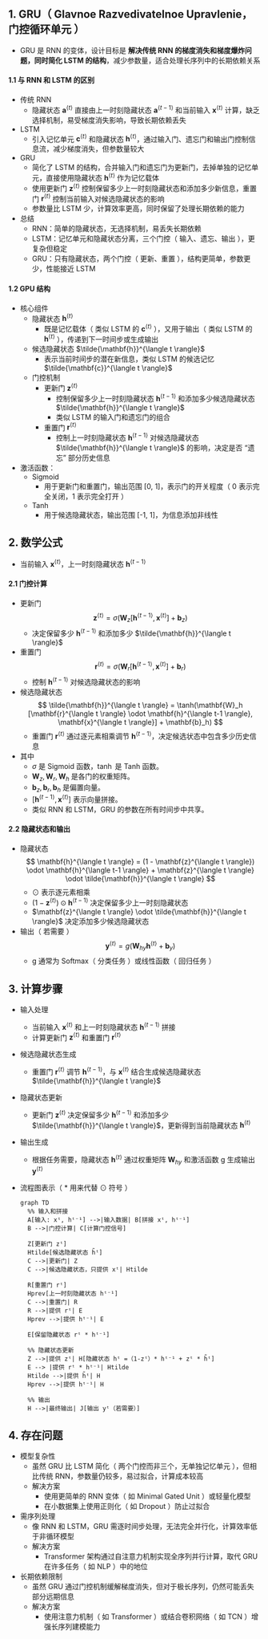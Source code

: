 ## 1. GRU（ Glavnoe Razvedivatelnoe Upravlenie，门控循环单元 ）

- GRU 是 RNN 的变体，设计目标是 **解决传统 RNN 的梯度消失和梯度爆炸问题，同时简化 LSTM 的结构**，减少参数量，适合处理长序列中的长期依赖关系

#### 1.1 与 RNN 和 LSTM 的区别

- 传统 RNN
  - 隐藏状态 $\mathbf{a}^{\langle t \rangle}$ 直接由上一时刻隐藏状态 $\mathbf{a}^{\langle t-1 \rangle}$ 和当前输入 $\mathbf{x}^{\langle t \rangle}$ 计算，缺乏选择机制，易受梯度消失影响，导致长期依赖丢失
- LSTM
  - 引入记忆单元 $\mathbf{c}^{\langle t \rangle}$ 和隐藏状态 $\mathbf{h}^{\langle t \rangle}$，通过输入门、遗忘门和输出门控制信息流，减少梯度消失，但参数量较大
- GRU
  - 简化了 LSTM 的结构，合并输入门和遗忘门为更新门，去掉单独的记忆单元，直接使用隐藏状态 $\mathbf{h}^{\langle t \rangle}$ 作为记忆载体
  - 使用更新门 $\mathbf{z}^{\langle t \rangle}$ 控制保留多少上一时刻隐藏状态和添加多少新信息，重置门 $\mathbf{r}^{\langle t \rangle}$ 控制当前输入对候选隐藏状态的影响
  - 参数量比 LSTM 少，计算效率更高，同时保留了处理长期依赖的能力
- 总结
  - RNN：简单的隐藏状态，无选择机制，易丢失长期依赖
  - LSTM：记忆单元和隐藏状态分离，三个门控（ 输入、遗忘、输出 ），更复杂但稳定
  - GRU：只有隐藏状态，两个门控（ 更新、重置 ），结构更简单，参数更少，性能接近 LSTM

#### 1.2 GPU 结构

- 核心组件
  - 隐藏状态 $\mathbf{h}^{\langle t \rangle}$
    - 既是记忆载体（ 类似 LSTM 的 $\mathbf{c}^{\langle t \rangle}$ ），又用于输出（ 类似 LSTM 的 $\mathbf{h}^{\langle t \rangle}$ ），传递到下一时间步或生成输出
  - 候选隐藏状态 $\tilde{\mathbf{h}}^{\langle t \rangle}$
    - 表示当前时间步的潜在新信息，类似 LSTM 的候选记忆 $\tilde{\mathbf{c}}^{\langle t \rangle}$
  - 门控机制
    - 更新门 $\mathbf{z}^{\langle t \rangle}$
      - 控制保留多少上一时刻隐藏状态 $\mathbf{h}^{\langle t-1 \rangle}$ 和添加多少候选隐藏状态 $\tilde{\mathbf{h}}^{\langle t \rangle}$
      - 类似 LSTM 的输入门和遗忘门的组合
    - 重置门 $\mathbf{r}^{\langle t \rangle}$
      - 控制上一时刻隐藏状态 $\mathbf{h}^{\langle t-1 \rangle}$ 对候选隐藏状态 $\tilde{\mathbf{h}}^{\langle t \rangle}$ 的影响，决定是否 “遗忘” 部分历史信息
- 激活函数：
  - Sigmoid
    - 用于更新门和重置门，输出范围 [0, 1]，表示门的开关程度（ 0 表示完全关闭，1 表示完全打开 ）
  - Tanh
    - 用于候选隐藏状态，输出范围 [-1, 1]，为信息添加非线性

## 2. 数学公式

- 当前输入 $\mathbf{x}^{\langle t \rangle}$，上一时刻隐藏状态 $\mathbf{h}^{\langle t-1 \rangle}$

#### 2.1 门控计算

- 更新门
  $$
  \mathbf{z}^{\langle t \rangle} = \sigma(\mathbf{W}_z [\mathbf{h}^{\langle t-1 \rangle}, \mathbf{x}^{\langle t \rangle}] + \mathbf{b}_z)
  $$
  - 决定保留多少 $\mathbf{h}^{\langle t-1 \rangle}$ 和添加多少 $\tilde{\mathbf{h}}^{\langle t \rangle}$
- 重置门
  $$
  \mathbf{r}^{\langle t \rangle} = \sigma(\mathbf{W}_r [\mathbf{h}^{\langle t-1 \rangle}, \mathbf{x}^{\langle t \rangle}] + \mathbf{b}_r)
  $$
  - 控制 $\mathbf{h}^{\langle t-1 \rangle}$ 对候选隐藏状态的影响
- 候选隐藏状态
  $$
  \tilde{\mathbf{h}}^{\langle t \rangle} = \tanh(\mathbf{W}_h [\mathbf{r}^{\langle t \rangle} \odot \mathbf{h}^{\langle t-1 \rangle}, \mathbf{x}^{\langle t \rangle}] + \mathbf{b}_h)
  $$
  - 重置门 $\mathbf{r}^{\langle t \rangle}$ 通过逐元素相乘调节 $\mathbf{h}^{\langle t-1 \rangle}$，决定候选状态中包含多少历史信息
- 其中
  - $\sigma$ 是 Sigmoid 函数，$\tanh$ 是 Tanh 函数。
  - $\mathbf{W}_z, \mathbf{W}_r, \mathbf{W}_h$ 是各门的权重矩阵。
  - $\mathbf{b}_z, \mathbf{b}_r, \mathbf{b}_h$ 是偏置向量。
  - $[\mathbf{h}^{\langle t-1 \rangle}, \mathbf{x}^{\langle t \rangle}]$ 表示向量拼接。
  - 类似 RNN 和 LSTM，GRU 的参数在所有时间步中共享。

#### 2.2 隐藏状态和输出

- 隐藏状态
  $$
  \mathbf{h}^{\langle t \rangle} = (1 - \mathbf{z}^{\langle t \rangle}) \odot \mathbf{h}^{\langle t-1 \rangle} + \mathbf{z}^{\langle t \rangle} \odot \tilde{\mathbf{h}}^{\langle t \rangle}
  $$
  - $\odot$ 表示逐元素相乘
  - $(1 - \mathbf{z}^{\langle t \rangle}) \odot \mathbf{h}^{\langle t-1 \rangle}$ 决定保留多少上一时刻隐藏状态
  - $\mathbf{z}^{\langle t \rangle} \odot \tilde{\mathbf{h}}^{\langle t \rangle}$ 决定添加多少候选隐藏状态
- 输出（ 若需要 ）
  $$
  \mathbf{y}^{\langle t \rangle} = g(\mathbf{W}_{hy} \mathbf{h}^{\langle t \rangle} + \mathbf{b}_y)
  $$
  - g 通常为 Softmax（ 分类任务 ）或线性函数（ 回归任务 ）

## 3. 计算步骤

- 输入处理
  - 当前输入 $\mathbf{x}^{\langle t \rangle}$ 和上一时刻隐藏状态 $\mathbf{h}^{\langle t-1 \rangle}$ 拼接
  - 计算更新门 $\mathbf{z}^{\langle t \rangle}$ 和重置门 $\mathbf{r}^{\langle t \rangle}$
- 候选隐藏状态生成
  - 重置门 $\mathbf{r}^{\langle t \rangle}$ 调节 $\mathbf{h}^{\langle t-1 \rangle}$，与 $\mathbf{x}^{\langle t \rangle}$ 结合生成候选隐藏状态 $\tilde{\mathbf{h}}^{\langle t \rangle}$
- 隐藏状态更新
  - 更新门 $\mathbf{z}^{\langle t \rangle}$ 决定保留多少 $\mathbf{h}^{\langle t-1 \rangle}$ 和添加多少 $\tilde{\mathbf{h}}^{\langle t \rangle}$，更新得到当前隐藏状态 $\mathbf{h}^{\langle t \rangle}$
- 输出生成
  - 根据任务需要，隐藏状态 $\mathbf{h}^{\langle t \rangle}$ 通过权重矩阵 $\mathbf{W}_{hy}$ 和激活函数 g 生成输出 $\mathbf{y}^{\langle t \rangle}$
- 流程图表示（ \* 用来代替 $\odot$ 符号 ）

  ```mermaid
  graph TD
    %% 输入和拼接
    A[输入: xᵗ, hᵗ⁻¹] -->|输入数据| B[拼接 xᵗ, hᵗ⁻¹]
    B -->|门控计算| C[计算门控信号]

    Z[更新门 zᵗ]
    Htilde[候选隐藏状态 h̃ᵗ]
    C -->|更新门| Z
    C -->|候选隐藏状态，只提供 xᵗ| Htilde

    R[重置门 rᵗ]
    Hprev[上一时刻隐藏状态 hᵗ⁻¹]
    C -->|重置门| R
    R -->|提供 rᵗ| E
    Hprev -->|提供 hᵗ⁻¹| E

    E[保留隐藏状态 rᵗ * hᵗ⁻¹]

    %% 隐藏状态更新
    Z -->|提供 zᵗ| H[隐藏状态 hᵗ =（1-zᵗ）* hᵗ⁻¹ + zᵗ * h̃ᵗ]
    E --> |提供 rᵗ * hᵗ⁻¹| Htilde
    Htilde -->|提供 h̃ᵗ| H
    Hprev -->|提供 hᵗ⁻¹| H

    %% 输出
    H -->|最终输出| J[输出 yᵗ（若需要）]
  ```

## 4. 存在问题

- 模型复杂性
  - 虽然 GRU 比 LSTM 简化（ 两个门控而非三个，无单独记忆单元 ），但相比传统 RNN，参数量仍较多，易过拟合，计算成本较高
  - 解决方案
    - 使用更简单的 RNN 变体（ 如 Minimal Gated Unit ）或轻量化模型
    - 在小数据集上使用正则化（ 如 Dropout ）防止过拟合
- 需序列处理
  - 像 RNN 和 LSTM，GRU 需逐时间步处理，无法完全并行化，计算效率低于非循环模型
  - 解决方案
    - Transformer 架构通过自注意力机制实现全序列并行计算，取代 GRU 在许多任务（ 如 NLP ）中的地位
- 长期依赖限制
  - 虽然 GRU 通过门控机制缓解梯度消失，但对于极长序列，仍然可能丢失部分远期信息
  - 解决方案
    - 使用注意力机制（ 如 Transformer ）或结合卷积网络（ 如 TCN ）增强长序列建模能力
